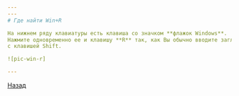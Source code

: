 ```yaml
---
---
# Где найти Win+R

На нижнем ряду клавиатуры есть клавиша со значком **флажок Windows**.
Нажмите одновременно ее и клавишу **R** так, как Вы обычно вводите заглавную R
с клавишей Shift.

![pic-win-r]

---
```


[Назад][back]

[back]: /vpn "Основная инструкция"

[pic-win-r]: /assets/img/win-r.jpg "Win+R"
